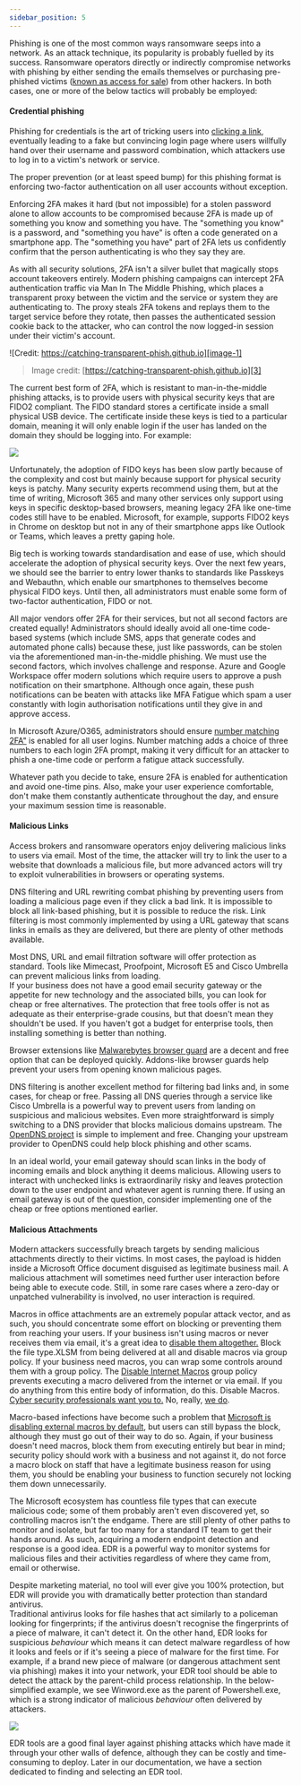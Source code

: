 ```yaml
---
sidebar_position: 5
---
```


Phishing is one of the most common ways ransomware seeps into a network. As an attack technique, its popularity is probably fuelled by its success.
Ransomware operators directly or indirectly compromise networks with phishing by either sending the emails themselves or purchasing pre-phished victims ([known as access for sale][1]) from other hackers. In both cases, one or more of the below tactics will probably be employed:


#### Credential phishing

Phishing for credentials is the art of tricking users into [clicking a link][2], eventually leading to a fake but convincing login page where users willfully hand over their username and password combination, which attackers use to log in to a victim's network or service. 

The proper prevention (or at least speed bump) for this phishing format is enforcing two-factor authentication on all user accounts without exception. 

Enforcing 2FA makes it hard (but not impossible) for a stolen password alone to allow accounts to be compromised because 2FA is made up of something you know and something you have. The "something you know" is a password, and "something you have" is often a code generated on a smartphone app. The "something you have" part of 2FA lets us confidently confirm that the person authenticating is who they say they are.  
  
As with all security solutions, 2FA isn't a silver bullet that magically stops account takeovers entirely. Modern phishing campaigns can intercept 2FA authentication traffic via Man In The Middle Phishing, which places a transparent proxy between the victim and the service or system they are authenticating to. The proxy steals 2FA tokens and replays them to the target service before they rotate, then passes the authenticated session cookie back to the attacker, who can control the now logged-in session under their victim's account. 

![Credit: https://catching-transparent-phish.github.io][image-1]
> Image credit: [https://catching-transparent-phish.github.io][3]

The current best form of 2FA, which is resistant to man-in-the-middle phishing attacks, is to provide users with physical security keys that are FIDO2 compliant. The FIDO standard stores a certificate inside a small physical USB device. The certificate inside these keys is tied to a particular domain, meaning it will only enable login if the user has landed on the domain they should be logging into. For example: 

![][image-2]

Unfortunately, the adoption of FIDO keys has been slow partly because of the complexity and cost but mainly because support for physical security keys is patchy. Many security experts recommend using them, but at the time of writing, Microsoft 365 and many other services only support using keys in specific desktop-based browsers, meaning legacy 2FA like one-time codes still have to be enabled. Microsoft, for example, supports FIDO2 keys in Chrome on desktop but not in any of their smartphone apps like Outlook or Teams, which leaves a pretty gaping hole.

Big tech is working towards standardisation and ease of use, which should accelerate the adoption of physical security keys. Over the next few years, we should see the barrier to entry lower thanks to standards like Passkeys and Webauthn, which enable our smartphones to themselves become physical FIDO keys. Until then, all administrators must enable some form of two-factor authentication, FIDO or not. 

All major vendors offer 2FA for their services, but not all second factors are created equally!
Administrators should ideally avoid all one-time code-based systems (which include SMS, apps that generate codes and automated phone calls) because these, just like passwords, can be stolen via the aforementioned man-in-the-middle phishing.
We must use the second factors, which involves challenge and response. Azure and Google Workspace offer modern solutions which require users to approve a push notification on their smartphone. Although once again, these push notifications can be beaten with attacks like MFA Fatigue which spam a user constantly with login authorisation notifications until they give in and approve access. 

In Microsoft Azure/O365, administrators should ensure [number matching 2FA"][11] is enabled for all user logins. Number matching adds a choice of three numbers to each login 2FA prompt, making it very difficult for an attacker to phish a one-time code or perform a fatigue attack successfully. 

Whatever path you decide to take, ensure 2FA is enabled for authentication and avoid one-time pins. Also, make your user experience comfortable, don't make them constantly authenticate throughout the day, and ensure your maximum session time is reasonable. 

#### Malicious Links  

Access brokers and ransomware operators enjoy delivering malicious links to users via email. Most of the time, the attacker will try to link the user to a website that downloads a malicious file, but more advanced actors will try to exploit vulnerabilities in browsers or operating systems. 

DNS filtering and URL rewriting combat phishing by preventing users from loading a malicious page even if they click a bad link. It is impossible to block all link-based phishing, but it is possible to reduce the risk. Link filtering is most commonly implemented by using a URL gateway that scans links in emails as they are delivered, but there are plenty of other methods available. 
  
Most DNS, URL and email filtration software will offer protection as standard. Tools like Mimecast, Proofpoint, Microsoft E5 and Cisco Umbrella can prevent malicious links from loading.   
If your business does not have a good email security gateway or the appetite for new technology and the associated bills, you can look for cheap or free alternatives. The protection that free tools offer is not as adequate as their enterprise-grade cousins, but that doesn't mean they shouldn't be used. If you haven't got a budget for enterprise tools, then installing something is better than nothing. 

Browser extensions like [Malwarebytes browser guard][4]  are a decent and free option that can be deployed quickly. Addons-like browser guards help prevent your users from opening known malicious pages. 

DNS filtering is another excellent method for filtering bad links and, in some cases, for cheap or free. Passing all DNS queries through a service like Cisco Umbrella is a powerful way to prevent users from landing on suspicious and malicious websites. Even more straightforward is simply switching to a DNS provider that blocks malicious domains upstream. The [OpenDNS project][5] is simple to implement and free. Changing your upstream provider to OpenDNS could help block phishing and other scams. 

In an ideal world, your email gateway should scan links in the body of incoming emails and block anything it deems malicious. Allowing users to interact with unchecked links is extraordinarily risky and leaves protection down to the user endpoint and whatever agent is running there. If using an email gateway is out of the question, consider implementing one of the cheap or free options mentioned earlier. 


#### Malicious Attachments
Modern attackers successfully breach targets by sending malicious attachments directly to their victims. In most cases, the payload is hidden inside a Microsoft Office document disguised as legitimate business mail. A malicious attachment will sometimes need further user interaction before being able to execute code. Still, in some rare cases where a zero-day or unpatched vulnerability is involved, no user interaction is required.   

Macros in office attachments are an extremely popular attack vector, and as such, you should concentrate some effort on blocking or preventing them from reaching your users. If your business isn't using macros or never receives them via email, it's a great idea to [disable them altogether.][6] Block the file type.XLSM from being delivered at all and disable macros via group policy. If your business need macros, you can wrap some controls around them with a group policy. The [Disable Internet Macros][7] group policy prevents executing a macro delivered from the internet or via email. If you do anything from this entire body of information, do this. Disable Macros. [Cyber security professionals want you to.][8] No, really, [we do][9].

Macro-based infections have become such a problem that [Microsoft is disabling external macros by default][10], but users can still bypass the block, although they must go out of their way to do so. Again, if your business doesn't need macros, block them from executing entirely but bear in mind; security policy should work with a business and not against it, do not force a macro block on staff that have a legitimate business reason for using them, you should be enabling your business to function securely not locking them down unnecessarily. 

The Microsoft ecosystem has countless file types that can execute malicious code; some of them probably aren't even discovered yet, so controlling macros isn't the endgame. There are still plenty of other paths to monitor and isolate, but far too many for a standard IT team to get their hands around. As such, acquiring a modern endpoint detection and response is a good idea. EDR is a powerful way to monitor systems for malicious files and their activities regardless of where they came from, email or otherwise. 

Despite marketing material, no tool will ever give you 100% protection, but EDR will provide you with dramatically better protection than standard antivirus.  
Traditional antivirus looks for file hashes that act similarly to a policeman looking for fingerprints; if the antivirus doesn't recognise the fingerprints of a piece of malware, it can't detect it. On the other hand, EDR looks for suspicious _behaviour_ which means it can detect malware regardless of how it looks and feels or if it's seeing a piece of malware for the first time. For example, if a brand new piece of malware (or dangerous attachment sent via phishing) makes it into your network, your EDR tool should be able to detect the attack by the parent-child process relationship. In the below-simplified example, we see Winword.exe as the parent of Powershell.exe, which is a strong indicator of malicious _behaviour_ often delivered by attackers.

![][image-3]

EDR tools are a good final layer against phishing attacks which have made it through your other walls of defence, although they can be costly and time-consuming to deploy. Later in our documentation, we have a section dedicated to finding and selecting an EDR tool.


[1]:    https://www.techrepublic.com/article/for-sale-access-to-your-company-network-price-less-than-youd-think/
[2]:    https://i.ytimg.com/vi/vheFIrl1LAs/maxresdefault.jpg
[3]:    https://catching-transparent-phish.github.io
[4]:    https://www.malwarebytes.com/browserguard
[5]:    https://www.opendns.com
[6]:    https://4sysops.com/archives/restricting-or-blocking-office-2016-2019-macros-with-group-policy/
[7]:    https://www.cisecurity.org/white-papers/intel-insight-how-to-disable-macros/
[8]:    https://twitter.com/Hexacorn/status/1418634009060458500?s=20
[9]:    https://twitter.com/GovCERT_CH/status/1464148274823282697?s=20
[10]:   https://docs.microsoft.com/en-us/deployoffice/security/internet-macros-blocked
[11]: https://learn.microsoft.com/en-us/azure/active-directory/authentication/how-to-mfa-number-match

[image-1]:  https://catching-transparent-phish.github.io/img/mitmToolkitOverview.png
[image-2]:  /img/DocImages/2fakey.png
[image-3]:  /img/DocImages/process.png